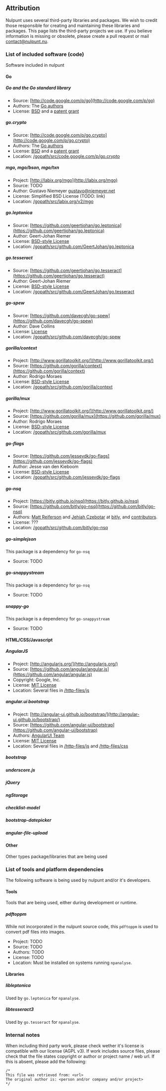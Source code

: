 ## Attribution
Nulpunt uses several third-party libraries and packages. We wish to credit those responsible for creating and maintaining these libraries and packages.
This page lists the third-party projects we use. If you believe information is missing or obsolete, please create a pull request or mail contact@nulpunt.nu.

### List of included software (code)
Software included in nulpunt
#### Go
##### Go and the Go standard library
 - Source: [http://code.google.com/p/go](http://code.google.com/p/go)
 - Authors: The [Go authors](http://code.google.com/p/go/source/browse/AUTHORS)
 - License: [BSD](http://code.google.com/p/go/source/browse/LICENSE) and a [patent grant](http://code.google.com/p/go/source/browse/PATENTS)

##### go.crypto
 - Source: [http://code.google.com/p/go.crypto](http://code.google.com/p/go.crypto)
 - Authors: The [Go authors](http://code.google.com/p/go/source/browse/AUTHORS)
 - License: [BSD](http://code.google.com/p/go/source/browse/LICENSE) and a [patent grant](http://code.google.com/p/go/source/browse/PATENTS)
 - Location: [/gopath/src/code.google.com/p/go.crypto](/gopath/src/code.google.com/p/go.crypto)

##### mgo, mgo/bson, mgo/txn
 - Project: [http://labix.org/mgo](http://labix.org/mgo)
 - Source: TODO
 - Author: Gustavo Niemeyer <gustavo@niemeyer.net>
 - License: Simplified BSD License (TODO: link)
 - Location: [/gopath/src/labix.org/v2/mgo](/gopath/src/labix.org/v2/mgo)

##### go.leptonica
 - Source: [https://github.com/geertjohan/go.leptonica](https://github.com/geertjohan/go.leptonica)
 - Author: Geert-Johan Riemer
 - License: [BSD-style License](https://github.com/GeertJohan/go.leptonica/blob/master/LICENSE)
 - Location: [/gopath/src/github.com/GeertJohan/go.leptonica](/gopath/src/github.com/GeertJohan/go.leptonica)

##### go.tesseract
 - Source: [https://github.com/geertjohan/go.tesseract](https://github.com/geertjohan/go.tesseract)
 - Author: Geert-Johan Riemer
 - License: [BSD-style License](https://github.com/GeertJohan/go.tesseract/blob/master/LICENSE)
 - Location: [/gopath/src/github.com/GeertJohan/go.tesseract](/gopath/src/github.com/GeertJohan/go.tesseract)

##### go-spew
 - Source: [https://github.com/davecgh/go-spew](https://github.com/davecgh/go-spew)
 - Author: Dave Collins
 - License: [License](https://github.com/davecgh/go-spew/blob/master/LICENSE)
 - Location: [/gopath/src/github.com/davecgh/go-spew](/gopath/src/github.com/davecgh/go-spew)

##### gorilla/context
 - Project: [http://www.gorillatoolkit.org/](http://www.gorillatoolkit.org/)
 - Source: [https://github.com/gorilla/context](https://github.com/gorilla/context)
 - Author: Rodrigo Moraes
 - License: [BSD-style License](https://github.com/gorilla/context/blob/master/LICENSE)
 - Location: [/gopath/src/github.com/gorilla/context](/gopath/src/github.com/gorilla/context)

##### gorilla/mux
 - Project: [http://www.gorillatoolkit.org/](http://www.gorillatoolkit.org/)
 - Source: [https://github.com/gorilla/mux](https://github.com/gorilla/mux)
 - Author: Rodrigo Moraes
 - License: [BSD-style License](https://github.com/gorilla/mux/blob/master/LICENSE)
 - Location: [/gopath/src/github.com/gorilla/mux](/gopath/src/github.com/gorilla/mux)

##### go-flags
 - Source: [https://github.com/jessevdk/go-flags](https://github.com/jessevdk/go-flags)
 - Author: Jesse van den Kieboom
 - License: [BSD-style License](https://github.com/jessevdk/go-flags/blob/master/LICENSE)
 - Location: [/gopath/src/github.com/jessevdk/go-flags](/gopath/src/github.com/jessevdk/go-flags)

##### go-nsq
 - Project: [https://bitly.github.io/nsq](https://bitly.github.io/nsq)
 - Source: [https://github.com/bitly/go-nsq](https://github.com/bitly/go-nsq)
 - Authors:  [Matt Reiferson](https://twitter.com/imsnakes) and [Jehiah Czebotar](https://twitter.com/jehiah) at [bitly](https://bitly.com/), and [contributors](https://github.com/bitly/nsq/graphs/contributors).
 - License: ???
 - Location: [/gopath/src/github.com/bitly/go-nsq](/gopath/src/github.com/bitly/go-nsq)

##### go-simplejson
This package is a dependency for `go-nsq`
 - Source: TODO

##### go-snappystream
This package is a dependency for `go-nsq`
 - Source: TODO

##### snappy-go
This package is a dependency for `go-snappystream`
 - Source: TODO

#### HTML/CSS/Javascript
##### AngularJS
 - Project: [http://angularjs.org/](http://angularjs.org/)
 - Source: [https://github.com/angular/angular.js](https://github.com/angular/angular.js)
 - Copyright: Google, Inc.
 - License: [MIT License](https://github.com/angular/angular.js/blob/master/LICENSE)
 - Location: Several files in [/http-files/js](/http-files/js)

##### angular.ui bootstrap
 - Project: [http://angular-ui.github.io/bootstrap/](http://angular-ui.github.io/bootstrap/)
 - Source: [https://github.com/angular-ui/bootstrap](https://github.com/angular-ui/bootstrap)
 - Authors: [AngularUI Team](https://github.com/organizations/angular-ui/teams/291112)
 - License: [MIT License](https://github.com/angular-ui/bootstrap/blob/master/LICENSE)
 - Location: Several files in [/http-files/js](/http-files/js) and [/http-files/css](/http-files/css)

##### bootstrap

##### underscore.js

##### jQuery

##### ngStorage

##### checklist-model

##### bootstrap-datepicker

##### angular-file-upload

#### Other
Other types package/libraries that are being used

### List of tools and platform dependencies
The following software is being used by nulpunt and/or it's developers.

#### Tools
Tools that are being used, either during development or runtime.

##### pdftoppm
While not incorporated in the nulpunt source code, this `pdftoppm` is used to convert pdf files into images.
 - Project: TODO
 - Source: TODO
 - Authors: TODO
 - License: TODO
 - Location: Must be installed on systems running `npanalyse`.

#### Libraries

##### libleptonica
Used by `go.leptonica` for `npanalyse`.

##### libtesseract3
Used by `go.tesseract` for `npanalyse`.

### Internal notes
When including third party work, please check wether it's license is compatible with our license (AGPL v3).
If work includes source files, please check that the file states copyright or author or project name / web url. If this is absent, please add the following:
```
/*
This file was retrieved from: <url>
The original author is: <person and/or company and/or project>
*/
```
